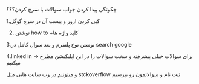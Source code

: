 چگونگی پیدا کردن جواب سوالات با سرچ کردن؟؟؟

1.کپی کردن ارور و پیست آن در سرچ گوگل 

2. نوشتن how to +کلید واژه ها

3.نوشتن نوع پلتفرم و بعد سوال کامل در search google

4.linked in => برای سوالات خیلی پیشرفته و سخت سوالات را در این اپلیکیشن مطرح میکنیم

و میتونیم در وب سایت هایی مثل stckoverflow ثبت نام و سوالاتمون رو بپرسیم